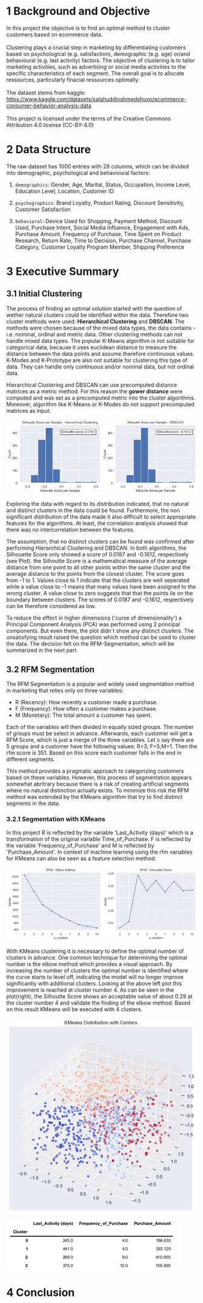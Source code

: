 # 1 Background and Objective
In this project the objective is to find an optimal method to cluster customers based on ecommerce data.
<br><br>
Clustering plays a crucial step in marketing by differentiating customers based on psychological (e.g. satisfaction), demographic (e.g. age) or/and behavioural (e.g. last activity) factors. The objective of clustering is to tailor marketing activities, such as advertising or social media activities to the specific characteristics of each segment. The overall goal is to allocate ressources, particularly finacial ressources optimally.
<br><br>
The dataset stems from kaggle: https://www.kaggle.com/datasets/salahuddinahmedshuvo/ecommerce-consumer-behavior-analysis-data
<br><br>
This project is licensed under the terms of the Creative Commons Attribution 4.0 license (CC-BY-4.0)


# 2 Data Structure

The raw dataset has 1000 entries with 28 columns, which can be divided into demographic, psychological and behavioural factors:

1. `demographics`: Gender, Age, Marital, Status, Occupation, Income Level, Education Level, Location, Customer ID

2. `psychographics`: Brand Loyalty, Product Rating, Discount Sensitivity, Customer Satisfaction 
 
3. `behavioral`: Device Used for Shopping, Payment Method, Discount Used, Purchase Intent, Social Media Influence, Engagement with Ads, Purchase Amount, Frequency of Purchase, Time Spent on Product Research, Return Rate, Time to Decision, Purchase Channel, Purchase Category, Customer Loyalty Program Member, Shipping Preference


# 3 Executive Summary
## 3.1 Initial Clustering
The process of finding an optimal solution started with the question of wether natural clusters could be identified within the data. Therefore two cluster methods were used: <b>Hierarchical Clustering</b> and <b>DBSCAN</b>. The methods were chosen because of the mixed data types, the data contains - i.e. nominal, ordinal and metric data. Other clustering methods can not handle mixed data types. The popular K-Means algorithm is not suitable for categorical data, because it uses euclidean distance to measure the distance between the data points and assume therefore continuous values. K-Modes and K-Prototype are also not suitable for clustering this type of data. They can handle only continuous and/or nominal data, but not ordinal data. 

Hierarchical Clustering and DBSCAN can use precomputed distance matrices as a metric method. For this reason the <b>gower distance</b> were computed and was set as a precomputed metric into the cluster algorithms. Moreover, algorithm like K-Means or K-Modes do not support precomputed matrices as input.

![Silhoutte_Plot](/assets/img/Silhoutte_Score_per_Sample.png)

Exploring the data with regard to its distribution indicated, that no natural and distinct clusters in the data could be found. Furthermore, the non significant distribution of the data made it also difficult to select appropriate features for the algorithms. At least, the correlation analysis showed that there was no intercorrelation between the features.

The assumption, that no distinct clusters can be found was confirmed after performing Hierarchical Clustering and DBSCAN. In both algorithms, the Silhouette Score only showed a score of 0.0187 and -0.1612, respectively (see Plot). the Silhoutte Score is a mathematical measure of the average distance from one point to all other points within the same cluster and the average distance to the points from the closest cluster. The score goes from -1 to 1. Values close to 1 indicate that the clusters are well seperated while a value close to -1 means that many values have been assigned to the wrong cluster. A value close to zero suggests that that the points lie on the boundary between clusters. The scores of 0.0187 and -0.1612, respectively can be therefore considered as low.

To reduce the effect in higher dimensions ('curse of dimensionality') a Principal Component Analysis (PCA) was performed using 2 principal components. But even there, the plot didn´t show any distinct clusters. The unsatisfying result raised the question which method can be used to cluster the data. The decision felt on the RFM-Segmentation, which will be summarized in the next part.


## 3.2 RFM Segmentation

The RFM Segmentation is a popular and widely used segmentation method in marketing that relies only on three variables:

* R (Recency): How recently a customer made a purchase.
* F (Frequency): How often a customer makes a purchase.
* M (Monetary): The total amount a customer has spent. 

Each of the variables will then divided in equally sized groups. The number of groups must be select in advance. Afterwards, each customer will get a RFM Score, which is just a merge of the three variables. Let´s say there are 5 groups and a customer have the following values: R=3; F=5;M=1. Then the rfm score is 351. Based on this score each customer falls in the end in different segments.

This method provides a pragmatic approach to categorizing customers based on these variables. However, this process of segmentation appears somewhat abritrary because there is a risk of creating artificial segments where no natural distinction actually exists. To minimize this risk the RFM method was extended by the KMeans algorithm that try to find distinct segments in the data.

### 3.2.1 Segmentation with KMeans

In this project R is reflected by the variable 'Last_Activity (days)' which is a transformation of the original variable Time_of_Purchase. F is reflected by the variable 'Frequency_of_Purchase' and M is reflected by 'Purchase_Amount'. In context of machine learning using the rfm variables for KMeans can also be seen as a feature selection method.

![Elbow and Silhoutte Plot](assets/img/Elbow_Silhoutte_Plot.png)

With KMeans clustering it is necessary to define the optimal number of clusters in advance. One common technique for determining the optimal number is the elbow method which provides a visual approach. By increasing the number of clusters the optimal number is identified where the curve starts to level off, indicating the model will no longer improve significantly with additional clusters. Looking at the above left plot this improvement is reached at cluster number 4. As can be seen in the plot(right), the Silhoutte Score shows an acceptable value of about 0.29 at the cluster number 4 and validate the finding of the elbow method. Based on this result KMeans will be executed with 4 clusters. 

![KMeans Distribution](/assets/img/KMeans_Distribution.png)

![Cluster Means](/assets/img/cluster_means.png)



# 4 Conclusion